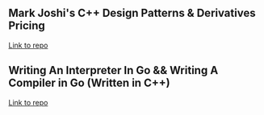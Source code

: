 
## Mark Joshi's C++ Design Patterns & Derivatives Pricing

[Link to repo](https://github.com/DubbleA/derivatives-pricing)

## Writing An Interpreter In Go && Writing A Compiler in Go (Written in C++)

[Link to repo](https://github.com/DubbleA/yoxs)